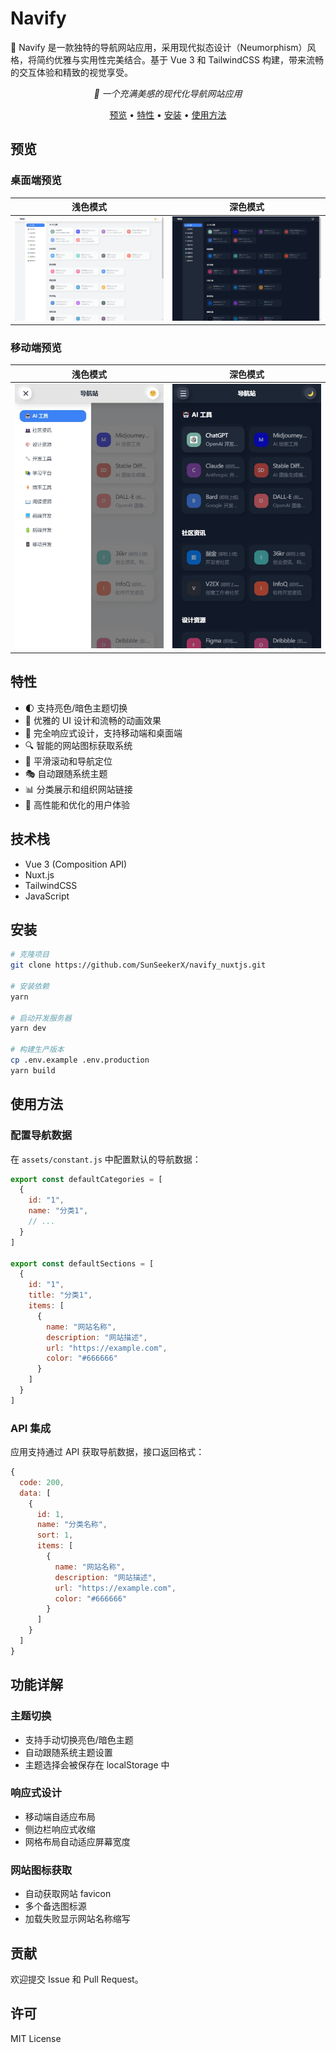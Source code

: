 # Navify

🌟 Navify 是一款独特的导航网站应用，采用现代拟态设计（Neumorphism）风格，将简约优雅与实用性完美结合。基于 Vue 3 和 TailwindCSS 构建，带来流畅的交互体验和精致的视觉享受。

<p align="center">   <em>🎨 一个充满美感的现代化导航网站应用</em> </p>  <p align="center">   <a href="#预览">预览</a> •   <a href="#特性">特性</a> •   <a href="#安装">安装</a> •   <a href="#使用方法">使用方法</a> </p>

## 预览

### 桌面端预览
| 浅色模式 | 深色模式 |
|:---:|:---:|
| ![PC Light Mode](assets/pc-light.png) | ![PC Dark Mode](assets/pc-dark.png) |

### 移动端预览
| 浅色模式 | 深色模式 |
|:---:|:---:|
| ![Mobile Light Mode](assets/mobile-light.png) | ![Mobile Dark Mode](assets/mobile-dark.png) |

## 特性

- 🌓 支持亮色/暗色主题切换
- 🎨 优雅的 UI 设计和流畅的动画效果
- 📱 完全响应式设计，支持移动端和桌面端
- 🔍 智能的网站图标获取系统
- 🎯 平滑滚动和导航定位
- 🎭 自动跟随系统主题
- 📊 分类展示和组织网站链接
- 🚀 高性能和优化的用户体验

## 技术栈

- Vue 3 (Composition API)
- Nuxt.js
- TailwindCSS
- JavaScript

## 安装

```bash
# 克隆项目
git clone https://github.com/SunSeekerX/navify_nuxtjs.git

# 安装依赖
yarn

# 启动开发服务器
yarn dev

# 构建生产版本
cp .env.example .env.production
yarn build
```

## 使用方法

### 配置导航数据

在 `assets/constant.js` 中配置默认的导航数据：

```javascript
export const defaultCategories = [
  {
    id: "1",
    name: "分类1",
    // ...
  }
]

export const defaultSections = [
  {
    id: "1",
    title: "分类1",
    items: [
      {
        name: "网站名称",
        description: "网站描述",
        url: "https://example.com",
        color: "#666666"
      }
    ]
  }
]
```

### API 集成

应用支持通过 API 获取导航数据，接口返回格式：

```javascript
{
  code: 200,
  data: [
    {
      id: 1,
      name: "分类名称",
      sort: 1,
      items: [
        {
          name: "网站名称",
          description: "网站描述",
          url: "https://example.com",
          color: "#666666"
        }
      ]
    }
  ]
}
```

## 功能详解

### 主题切换

- 支持手动切换亮色/暗色主题
- 自动跟随系统主题设置
- 主题选择会被保存在 localStorage 中

### 响应式设计

- 移动端自适应布局
- 侧边栏响应式收缩
- 网格布局自动适应屏幕宽度

### 网站图标获取

- 自动获取网站 favicon
- 多个备选图标源
- 加载失败显示网站名称缩写

## 贡献

欢迎提交 Issue 和 Pull Request。

## 许可

MIT License
